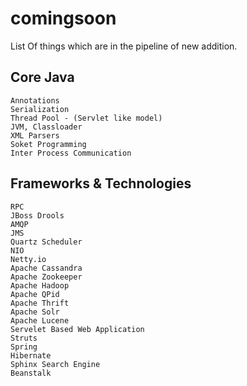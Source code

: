 comingsoon
===========

List Of things which are in the pipeline of new addition.

Core Java
-------------

    Annotations
    Serialization
    Thread Pool - (Servlet like model)
    JVM, Classloader
    XML Parsers
    Soket Programming
    Inter Process Communication
    
Frameworks & Technologies
---------------------------

    RPC
    JBoss Drools
    AMQP
    JMS
    Quartz Scheduler
    NIO
    Netty.io
    Apache Cassandra
    Apache Zookeeper
    Apache Hadoop
    Apache QPid
    Apache Thrift
    Apache Solr
    Apache Lucene
    Servelet Based Web Application
    Struts
    Spring
    Hibernate
    Sphinx Search Engine
    Beanstalk
    
